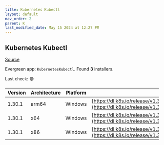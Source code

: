 ```yaml
---
title: Kubernetes Kubectl
layout: default
nav_order: 2
parent: K
last_modified_date: May 15 2024 at 12:27 PM
---
```


## Kubernetes Kubectl

[Source](https://kubernetes.io/)

Evergreen app: `KubernetesKubectl`. Found **3** installers.

Last check: 🟢

| Version | Architecture | Platform | URI                                                                                                                                |
| ------- | ------------ | -------- | ---------------------------------------------------------------------------------------------------------------------------------- |
| 1.30.1  | arm64        | Windows  | [https://dl.k8s.io/release/v1.30.1/bin/windows/arm64/kubectl.exe](https://dl.k8s.io/release/v1.30.1/bin/windows/arm64/kubectl.exe) |
| 1.30.1  | x64          | Windows  | [https://dl.k8s.io/release/v1.30.1/bin/windows/amd64/kubectl.exe](https://dl.k8s.io/release/v1.30.1/bin/windows/amd64/kubectl.exe) |
| 1.30.1  | x86          | Windows  | [https://dl.k8s.io/release/v1.30.1/bin/windows/386/kubectl.exe](https://dl.k8s.io/release/v1.30.1/bin/windows/386/kubectl.exe)     |
